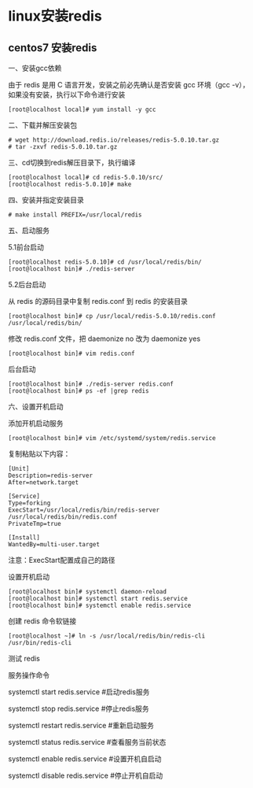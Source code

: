 # linux安装redis

## centos7 安装redis

一、安装gcc依赖

由于 redis 是用 C 语言开发，安装之前必先确认是否安装 gcc 环境（gcc -v），如果没有安装，执行以下命令进行安装

```
[root@localhost local]# yum install -y gcc
```

 

二、下载并解压安装包

```
# wget http://download.redis.io/releases/redis-5.0.10.tar.gz
# tar -zxvf redis-5.0.10.tar.gz
```

 

三、cd切换到redis解压目录下，执行编译

```
[root@localhost local]# cd redis-5.0.10/src/
[root@localhost redis-5.0.10]# make
```

 

四、安装并指定安装目录

```
# make install PREFIX=/usr/local/redis
```

 

五、启动服务

5.1前台启动

```
[root@localhost redis-5.0.10]# cd /usr/local/redis/bin/
[root@localhost bin]# ./redis-server
```

 

5.2后台启动

从 redis 的源码目录中复制 redis.conf 到 redis 的安装目录

```
[root@localhost bin]# cp /usr/local/redis-5.0.10/redis.conf /usr/local/redis/bin/
```

修改 redis.conf 文件，把 daemonize no 改为 daemonize yes

```
[root@localhost bin]# vim redis.conf
```



后台启动

```
[root@localhost bin]# ./redis-server redis.conf
[root@localhost bin]# ps -ef |grep redis
```

 

六、设置开机启动

添加开机启动服务

```
[root@localhost bin]# vim /etc/systemd/system/redis.service
```

复制粘贴以下内容：

```
[Unit]
Description=redis-server
After=network.target

[Service]
Type=forking
ExecStart=/usr/local/redis/bin/redis-server /usr/local/redis/bin/redis.conf
PrivateTmp=true

[Install]
WantedBy=multi-user.target
```



注意：ExecStart配置成自己的路径 

 

设置开机启动

```
[root@localhost bin]# systemctl daemon-reload
[root@localhost bin]# systemctl start redis.service
[root@localhost bin]# systemctl enable redis.service
```

 

创建 redis 命令软链接

```
[root@localhost ~]# ln -s /usr/local/redis/bin/redis-cli /usr/bin/redis-cli
```

测试 redis



 

服务操作命令

systemctl start redis.service   #启动redis服务

systemctl stop redis.service   #停止redis服务

systemctl restart redis.service   #重新启动服务

systemctl status redis.service   #查看服务当前状态

systemctl enable redis.service   #设置开机自启动

systemctl disable redis.service   #停止开机自启动